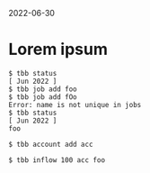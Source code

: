 2022-06-30

# Lorem ipsum

```console
$ tbb status
[ Jun 2022 ]
$ tbb job add foo
$ tbb job add fOo
Error: name is not unique in jobs
$ tbb status
[ Jun 2022 ]
foo
```

```console
$ tbb account add acc
```

```
$ tbb inflow 100 acc foo
```
